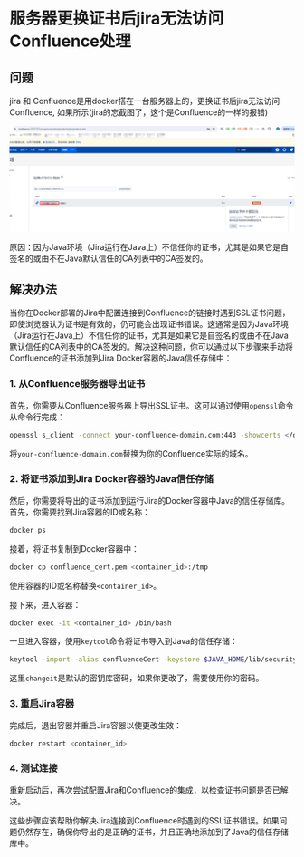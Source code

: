 # 服务器更换证书后jira无法访问Confluence处理

## 问题

jira 和 Confluence是用docker搭在一台服务器上的，更换证书后jira无法访问Confluence, 如果所示(jira的忘截图了，这个是Confluence的一样的报错)

![q](./resources/20240508113521.png)

原因：因为Java环境（Jira运行在Java上）不信任你的证书，尤其是如果它是自签名的或由不在Java默认信任的CA列表中的CA签发的。

## 解决办法

当你在Docker部署的Jira中配置连接到Confluence的链接时遇到SSL证书问题，即使浏览器认为证书是有效的，仍可能会出现证书错误。这通常是因为Java环境（Jira运行在Java上）不信任你的证书，尤其是如果它是自签名的或由不在Java默认信任的CA列表中的CA签发的。解决这种问题，你可以通过以下步骤来手动将Confluence的证书添加到Jira Docker容器的Java信任存储中：

### 1. 从Confluence服务器导出证书

首先，你需要从Confluence服务器上导出SSL证书。这可以通过使用`openssl`命令从命令行完成：

```bash
openssl s_client -connect your-confluence-domain.com:443 -showcerts </dev/null 2>/dev/null | openssl x509 -outform PEM > confluence_cert.pem
```

将`your-confluence-domain.com`替换为你的Confluence实际的域名。

### 2. 将证书添加到Jira Docker容器的Java信任存储

然后，你需要将导出的证书添加到运行Jira的Docker容器中Java的信任存储库。首先，你需要找到Jira容器的ID或名称：

```bash
docker ps
```

接着，将证书复制到Docker容器中：

```bash
docker cp confluence_cert.pem <container_id>:/tmp
```

使用容器的ID或名称替换`<container_id>`。

接下来，进入容器：

```bash
docker exec -it <container_id> /bin/bash
```

一旦进入容器，使用`keytool`命令将证书导入到Java的信任存储：

```bash
keytool -import -alias confluenceCert -keystore $JAVA_HOME/lib/security/cacerts -file /tmp/confluence_cert.pem -storepass changeit
```

这里`changeit`是默认的密钥库密码，如果你更改了，需要使用你的密码。

### 3. 重启Jira容器

完成后，退出容器并重启Jira容器以使更改生效：

```bash
docker restart <container_id>
```

### 4. 测试连接

重新启动后，再次尝试配置Jira和Confluence的集成，以检查证书问题是否已解决。

这些步骤应该帮助你解决Jira连接到Confluence时遇到的SSL证书错误。如果问题仍然存在，确保你导出的是正确的证书，并且正确地添加到了Java的信任存储库中。
